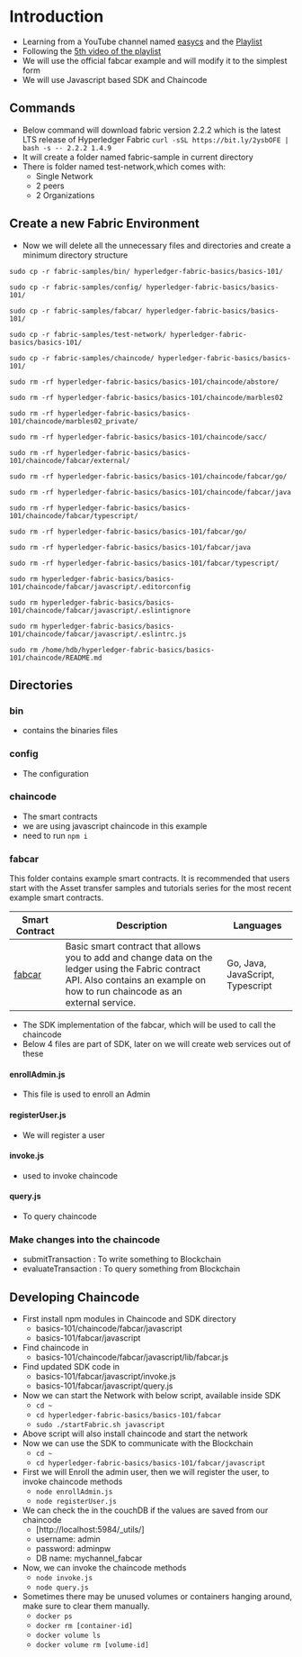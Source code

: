 # Introduction

- Learning from a YouTube channel named [easycs](https://www.youtube.com/channel/UCzgDXG_49Fc_8-h5P8tbl8A) and the [Playlist](https://www.youtube.com/watch?v=NXQWVgC0ej8&list=PLDetT9OKlDzQCaCscqCvyRNtuO9lcAh_c)
- Following the [5th video of the playlist](https://youtu.be/azBTd3OYST0?list=PLDetT9OKlDzQCaCscqCvyRNtuO9lcAh_c)
- We will use the official fabcar example and will modify it to the simplest form
- We will use Javascript based SDK and Chaincode

## Commands

- Below command will download fabric version 2.2.2 which is the latest LTS release of Hyperledger Fabric
  `curl -sSL https://bit.ly/2ysbOFE | bash -s -- 2.2.2 1.4.9`
- It will create a folder named fabric-sample in current directory
- There is folder named test-network,which comes with:
  - Single Network
  - 2 peers
  - 2 Organizations

## Create a new Fabric Environment

- Now we will delete all the unnecessary files and directories and create a minimum directory structure

`sudo cp -r fabric-samples/bin/ hyperledger-fabric-basics/basics-101/`

`sudo cp -r fabric-samples/config/ hyperledger-fabric-basics/basics-101/`

`sudo cp -r fabric-samples/fabcar/ hyperledger-fabric-basics/basics-101/`

`sudo cp -r fabric-samples/test-network/ hyperledger-fabric-basics/basics-101/`

`sudo cp -r fabric-samples/chaincode/ hyperledger-fabric-basics/basics-101/`

`sudo rm -rf hyperledger-fabric-basics/basics-101/chaincode/abstore/`

`sudo rm -rf hyperledger-fabric-basics/basics-101/chaincode/marbles02`

`sudo rm -rf hyperledger-fabric-basics/basics-101/chaincode/marbles02_private/`

`sudo rm -rf hyperledger-fabric-basics/basics-101/chaincode/sacc/`

`sudo rm -rf hyperledger-fabric-basics/basics-101/chaincode/fabcar/external/`

`sudo rm -rf hyperledger-fabric-basics/basics-101/chaincode/fabcar/go/`

`sudo rm -rf hyperledger-fabric-basics/basics-101/chaincode/fabcar/java`

`sudo rm -rf hyperledger-fabric-basics/basics-101/chaincode/fabcar/typescript/`

`sudo rm -rf hyperledger-fabric-basics/basics-101/fabcar/go/`

`sudo rm -rf hyperledger-fabric-basics/basics-101/fabcar/java`

`sudo rm -rf hyperledger-fabric-basics/basics-101/fabcar/typescript/`

`sudo rm hyperledger-fabric-basics/basics-101/chaincode/fabcar/javascript/.editorconfig`

`sudo rm hyperledger-fabric-basics/basics-101/chaincode/fabcar/javascript/.eslintignore`

`sudo rm hyperledger-fabric-basics/basics-101/chaincode/fabcar/javascript/.eslintrc.js`

`sudo rm /home/hdb/hyperledger-fabric-basics/basics-101/chaincode/README.md`

## Directories

### bin

- contains the binaries files

### config

- The configuration

### chaincode

- The smart contracts
- we are using javascript chaincode in this example
- need to run `npm i`

### fabcar

This folder contains example smart contracts. It is recommended that users start with the Asset transfer samples and tutorials series for the most recent example smart contracts.

| **Smart Contract** | **Description**                                                                                                                                                                   | **Languages**                    |
| ------------------ | --------------------------------------------------------------------------------------------------------------------------------------------------------------------------------- | -------------------------------- |
| [fabcar](fabcar)   | Basic smart contract that allows you to add and change data on the ledger using the Fabric contract API. Also contains an example on how to run chaincode as an external service. | Go, Java, JavaScript, Typescript |

- The SDK implementation of the fabcar, which will be used to call the chaincode
- Below 4 files are part of SDK, later on we will create web services out of these

#### enrollAdmin.js

- This file is used to enroll an Admin

#### registerUser.js

- We will register a user

#### invoke.js

- used to invoke chaincode

#### query.js

- To query chaincode

### Make changes into the chaincode

- submitTransaction : To write something to Blockchain
- evaluateTransaction : To query something from Blockchain

## Developing Chaincode

- First install npm modules in Chaincode and SDK directory
  - basics-101/chaincode/fabcar/javascript
  - basics-101/fabcar/javascript
- Find chaincode in
  - basics-101/chaincode/fabcar/javascript/lib/fabcar.js
- Find updated SDK code in
  - basics-101/fabcar/javascript/invoke.js
  - basics-101/fabcar/javascript/query.js
- Now we can start the Network with below script, available inside SDK
  - `cd ~`
  - `cd hyperledger-fabric-basics/basics-101/fabcar`
  - `sudo ./startFabric.sh javascript`
- Above script will also install chaincode and start the network
- Now we can use the SDK to communicate with the Blockchain
  - `cd ~`
  - `cd hyperledger-fabric-basics/basics-101/fabcar/javascript`
- First we will Enroll the admin user, then we will register the user, to invoke chaincode methods
  - `node enrollAdmin.js`
  - `node registerUser.js`
- We can check the in the couchDB if the values are saved from our chaincode
  - [http://localhost:5984/_utils/]
  - username: admin
  - password: adminpw
  - DB name: mychannel_fabcar
- Now, we can invoke the chaincode methods
  - `node invoke.js`
  - `node query.js`
- Sometimes there may be unused volumes or containers hanging around, make sure to clear them manually.
  - `docker ps`
  - `docker rm [container-id]`
  - `docker volume ls`
  - `docker volume rm [volume-id]`
